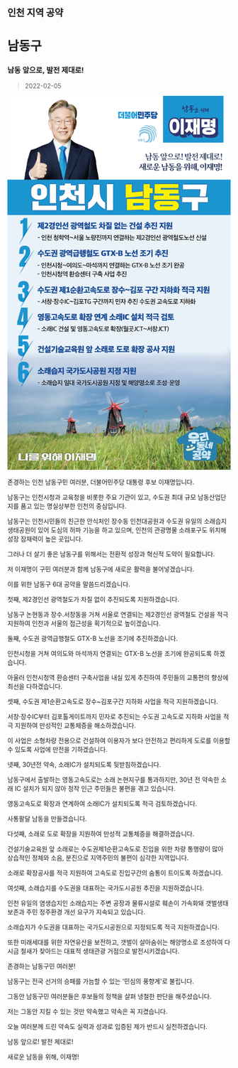 ## 인천 지역 공약

# 남동구

### 남동 앞으로, 발전 제대로!
> 2022-02-05

![남동구 지역공약](./005_004_003.png)

존경하는 인천 남동구민 여러분, 더불어민주당 대통령 후보 이재명입니다.

 

남동구는 인천시청과 교육청을 비롯한 주요 기관이 있고, 수도권 최대 규모 남동산업단지를 품고 있는 명실상부한 인천의 중심입니다.

 

남동구는 인천시민들의 친근한 안식처인 장수동 인천대공원과 수도권 유일의 소래습지 생태공원이 있어 도심의 허파 기능을 하고 있으며, 인천의 관광명물 소래포구도 위치해 성장 잠재력이 높은 곳입니다.

 

그러나 더 살기 좋은 남동구를 위해서는 전환적 성장과 혁신적 도약이 필요합니다.

저 이재명이 구민 여러분과 함께 남동구에 새로운 활력을 불어넣겠습니다.

이를 위한 남동구 6대 공약을 말씀드리겠습니다.

 

첫째, 제2경인선 광역철도가 차질 없이 추진되도록 지원하겠습니다.

 

남동구 논현동과 장수․서창동을 거쳐 서울로 연결되는 제2경인선 광역철도 건설을 적극 지원하여 인천과 서울의 접근성을 획기적으로 높이겠습니다.

 

둘째, 수도권 광역급행철도 GTX-B 노선을 조기에 추진하겠습니다.

 

인천시청을 거쳐 여의도와 마석까지 연결되는 GTX-B 노선을 조기에 완공되도록 하겠습니다.  

아울러 인천시청역 환승센터 구축사업을 내실 있게 추진하여 주민들의 교통편의 향상에 최선을 다하겠습니다.

 

셋째, 수도권 제1순환고속도로 장수~김포구간 지하화 사업을 적극 지원하겠습니다.

 

서창·장수IC부터 김포톨게이트까지 민자로 추진되는 수도권 고속도로 지하화 사업을 적극 지원하여 만성적인 교통체증을 해소하겠습니다.

이 사업은 소형차량 전용으로 건설하여 이용자가 보다 안전하고 편리하게 도로를 이용할 수 있도록 사업에 만전을 기하겠습니다.

 

 

넷째, 30년전 약속, 소래IC가 설치되도록 뒷받침하겠습니다.

 

남동구에서 출발하는 영동고속도로는 소래 논현지구를 통과하지만,  30년 전 약속한 소래 IC 설치가 되지 않아 정작 인근 주민들은 불편을 겪고 있습니다.

영동고속도로 확장과 연계하여 소래IC가 설치되도록 적극 검토하겠습니다. 

사통팔달 남동을 만들겠습니다.

 

다섯째, 소래로 도로 확장을 지원하여 만성적 교통체증을 해결하겠습니다.

 

건설기술교육원 앞 소래로는 수도권제1순환고속도로 진입을 위한 차량 통행량이 많아 상습적인 정체와 소음, 분진으로 지역주민의 불편이 심각한 지역입니다.

소래로 확장공사를 적극 지원하여 고속도로 진입구간의 숨통이 트이도록 하겠습니다.

 

여섯째, 소래습지를 수도권을 대표하는 국가도시공원 추진을 지원하겠습니다.

 

인천 유일의 염생습지인 소래습지는 주변 공장과 물류시설로 훼손이 가속화돼 갯벌생태 보존과 주민 정주환경 개선 요구가 지속되고 있습니다.

 

소래습지가 수도권을 대표하는 국가도시공원으로 지정되도록 적극 지원하겠습니다. 

또한 미래세대를 위한 자연유산을 보전하고, 갯벌이 살아숨쉬는 해양명소로 조성하여 다시금 철새가 찾아드는 대표적 생태관광 거점으로 발전시키겠습니다.

 

존경하는 남동구민 여러분!

 

남동구는 전국 선거의 승패를 가늠할 수 있는 '민심의 풍향계'로 불립니다.

그동안 남동구민 여러분들은 후보들의 정책을 살펴 냉철한 판단을 해주셨습니다.

저는 그동안 지킬 수 있는 것만 약속했고 약속은 꼭 지켰습니다.

오늘 여러분께 드린 약속도 실력과 성과로 입증된 제가 반드시 실천하겠습니다.

 

남동 앞으로! 발전 제대로!

새로운 남동을 위해, 이재명!  

						